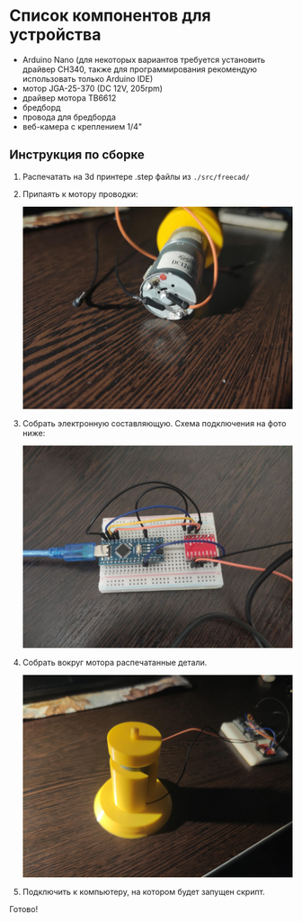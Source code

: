 # Список компонентов для устройства

- Arduino Nano (для некоторых вариантов требуется установить драйвер CH340, также для программирования рекомендую использовать только Arduino IDE)
- мотор JGA-25-370 (DC 12V, 205rpm)
- драйвер мотора TB6612
- бредборд
- провода для бредборда
- веб-камера с креплением 1/4"

## Инструкция по сборке

1. Распечатать на 3d принтере .step файлы из `./src/freecad/`

2. Припаять к мотору проводки:

    ![scematics](./docs/images/motor_wiring.jpg)

3. Собрать электронную составляющую. Схема подключения на фото ниже:

    ![scematics](./docs/images/scematics.jpg)

4. Собрать вокруг мотора распечатанные детали.

    ![scematics](./docs/images/complete.jpg)

5. Подключить к компьютеру, на котором будет запущен скрипт.

Готово!
